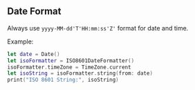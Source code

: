 ## Date Format

Always use `yyyy-MM-dd'T'HH:mm:ss'Z'` format for date and time.

Example:

```swift
let date = Date()
let isoFormatter = ISO8601DateFormatter()
isoFormatter.timeZone = TimeZone.current
let isoString = isoFormatter.string(from: date)
print("ISO 8601 String:", isoString)
```